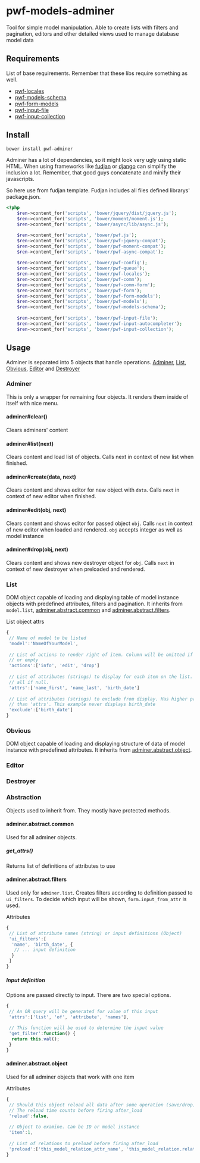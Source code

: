 # pwf-models-adminer

Tool for simple model manipulation. Able to create lists with filters and pagination, editors and other detailed views used to manage database model data

## Requirements

List of base requirements. Remember that these libs require something as well.

* [pwf-locales](https://github.com/just-paja/pwf-locales)
* [pwf-models-schema](https://github.com/just-paja/pwf-models-schema)
* [pwf-form-models](https://github.com/just-paja/pwf-form-models)
* [pwf-input-file](https://github.com/just-paja/pwf-input-file)
* [pwf-input-collection](https://github.com/just-paja/pwf-input-collection)
 
## Install

```bash
bower install pwf-adminer
```

Adminer has a lot of dependencies, so it might look very ugly using static HTML. When using frameworks like [fudjan](https://github.com/just-paja/fudjan) or [django](https://github.com/just-paja/django-rape) can simplify the inclusion a lot. Remember, that good guys concatenate and minify their javascripts.

So here use from fudjan template. Fudjan includes all files defined librarys' package.json.
```php
<?php
	$ren->content_for('scripts', 'bower/jquery/dist/jquery.js');
	$ren->content_for('scripts', 'bower/moment/moment.js');
	$ren->content_for('scripts', 'bower/async/lib/async.js');

	$ren->content_for('scripts', 'bower/pwf.js');
	$ren->content_for('scripts', 'bower/pwf-jquery-compat');
	$ren->content_for('scripts', 'bower/pwf-moment-compat');
	$ren->content_for('scripts', 'bower/pwf-async-compat');
	
	$ren->content_for('scripts', 'bower/pwf-config');
	$ren->content_for('scripts', 'bower/pwf-queue');
	$ren->content_for('scripts', 'bower/pwf-locales');
	$ren->content_for('scripts', 'bower/pwf-comm');
	$ren->content_for('scripts', 'bower/pwf-comm-form');
	$ren->content_for('scripts', 'bower/pwf-form');
	$ren->content_for('scripts', 'bower/pwf-form-models');
	$ren->content_for('scripts', 'bower/pwf-models');
	$ren->content_for('scripts', 'bower/pwf-models-schema');
	
	$ren->content_for('scripts', 'bower/pwf-input-file');
	$ren->content_for('scripts', 'bower/pwf-input-autocompleter');
	$ren->content_for('scripts', 'bower/pwf-input-collection');
```

## Usage

Adminer is separated into 5 objects that handle operations. [Adminer](#adminer), [List](#list), [Obvious](#obvious), [Editor](#editor) and [Destroyer](#destroyer)

### Adminer
This is only a wrapper for remaining four objects. It renders them inside of itself with nice menu.

#### adminer#clear()
Clears adminers' content

#### adminer#list(next)
Clears content and load list of objects. Calls next in context of new list when finished.

#### adminer#create(data, next)
Clears content and shows editor for new object with ```data```. Calls ```next``` in context of new editor when finished.

#### adminer#edit(obj, next)
Clears content and shows editor for passed object ```obj```. Calls ```next``` in context of new editor when loaded and rendered.
```obj``` accepts integer as well as model instance

#### adminer#drop(obj, next)
Clears content and shows new destroyer object for ```obj```. Calls ```next``` in context of new destroyer when preloaded and rendered.

### List
DOM object capable of loading and displaying table of model instance objects with predefined attributes, filters and pagination. It inherits from ```model.list```, [adminer.abstract.common](adminerabstractcommon) and [adminer.abstract.filters](#adminerabstractfilters).

List object attrs
```javascript
{
 // Name of model to be listed
 'model':'NameOfYourModel',
 
 // List of actions to render right of item. Column will be omitted if null
 // or empty
 'actions':['info', 'edit', 'drop']
 
 // List of attributes (strings) to display for each item on the list. Displays 
 // all if null.
 'attrs':['name_first', 'name_last', 'birth_date']
 
 // List of attributes (strings) to exclude from display. Has higher priority
 // than 'attrs'. This example never displays birth_date
 'exclude':['birth_date']
}
```

### Obvious
DOM object capable of loading and displaying structure of data of model instance with predefined attributes. It inherits from [adminer.abstract.object](#adminerabstractobject).

### Editor

### Destroyer

### Abstraction
Objects used to inherit from. They mostly have protected methods.

#### adminer.abstract.common
Used for all adminer objects.

##### get_attrs()
Returns list of definitions of attributes to use

#### adminer.abstract.filters
Used only for ```adminer.list```. Creates filters according to definition passed to ```ui_filters```. To decide which input will be shown, `form.input_from_attr` is used.

Attributes
```javascript
{
 // List of attribute names (string) or input definitions (Object)
 'ui_filters':[
  'name', 'birth_date', {
   // ... input definition
  }
 ]
}
```

##### Input definition
Options are passed directly to input. There are two special options.

```javascript
{
 // An OR query will be generated for value of this input
 'attrs':['list', 'of', 'attribute', 'names'],
 
 // This function will be used to determine the input value
 'get_filter':function() {
  return this.val();
 }
}
```

#### adminer.abstract.object
Used for all adminer objects that work with one item

Attributes
```javascript
{
 // Should this object reload all data after some operation (save/drop)
 // The reload time counts before firing after_load
 'reload':false,
  
 // Object to examine. Can be ID or model instance
 'item':1,
 
 // List of relations to preload before firing after_load
 'preload':['this_model_relation_attr_name', 'this_model_relation.related_relation']
}
```

